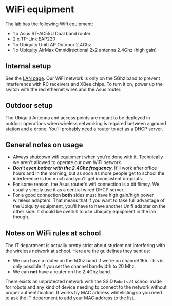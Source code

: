 # WiFi equipment
The lab has the following Wifi equipment:

* 1 x Asus RT-AC55U Dual band router
* 2 x TP-Link EAP220
* 1 x Ubiquity Unifi AP Outdoor 2.4Ghz
* 1 x Ubiquity AirMax Omnidirectional 2x2 antenna 2.4Ghz (high gain)

## Internal setup
See the [LAN page](Equipment/Networking/LAN.html). Our WiFi network is only on the 5Ghz band to prevent interference with RC receivers and XBee chips. To turn it on, power up the switch with the red ethernet wires and the Asus router.

## Outdoor setup
The Ubiquiti Antenna and access points are meant to be deployed in outdoor operations when wireless networking is required between a ground station and a drone. You'll probably need a router to act as a DHCP server.

## General notes on usage

* Always shutdown wifi equipment when you're done with it. Technically we aren't allowed to operate our own WiFi network.
* ***Don't even bother with the 2.4Ghz frequency***. It'll work after office hours and in the morning, but as soon as more people get to school the interference is too much and you'll get inconsistent dropouts.
* For some reason, the Asus router's wifi connection is a bit flimsy. We usually simply use it as a central wired DHCP server.
* For a good connection **both** sides must have high gain/high power wireless adapters. That means that if you want to take full advantage of the Ubiquity equipment, you'll have to have another Unifi adapter on the other side. It should be overkill to use Ubiquity equipment in the lab though.

## Notes on WiFi rules at school

The IT department is actually pretty strict about student not interfering with the wireless network at school. Here are the guidelines they sent us:

* We can have a router on the 5Ghz band if we're on channel 165. This is only possible if you set the channel bandwidth to 20 Mhz.
* We can **not** have a router on the 2.4Ghz band.

There exists an unprotected network with the SSID `Robots` at school made for robots and any kind of device needing to connect to the network without proper authentification. It works by MAC address whitelisting so you need to ask the IT department to add your MAC address to the list.
